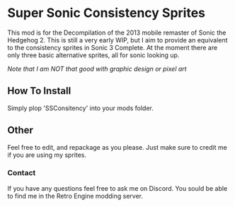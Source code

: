 # Super Sonic Consistency Sprites
This mod is for the Decompilation of the 2013 mobile remaster of Sonic the Hedgehog 2. This is still a very early WIP, but I aim to provide an equivalent to the consistency sprites in Sonic 3 Complete. At the moment there are only three basic alternative sprites, all for sonic looking up.

*Note that I am NOT that good with graphic design or pixel art*
## How To Install
Simply plop 'SSConsitency' into your mods folder.

## Other
Feel free to edit, and repackage as you please. Just make sure to credit me if you are using my sprites.

### Contact
If you have any questions feel free to ask me on Discord. You sould be able to find me in the Retro Engine modding server.
